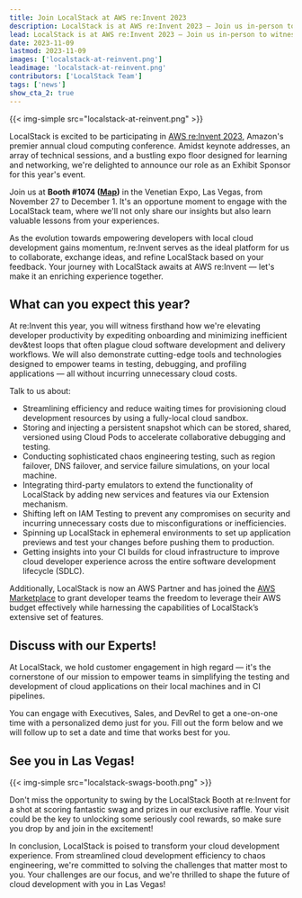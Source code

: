 ```yaml
---
title: Join LocalStack at AWS re:Invent 2023
description: LocalStack is at AWS re:Invent 2023 — Join us in-person to witness our cutting-edge demos on local Cloud Emulation, Extensions, Chaos Engineering, Security Testing, Ephemeral Environments, Cloud Pods, CI Analytics, and more!
lead: LocalStack is at AWS re:Invent 2023 — Join us in-person to witness our cutting-edge demos on local Cloud Emulation, Extensions, Chaos Engineering, Security Testing, Ephemeral Environments, Cloud Pods, CI Analytics, and more!
date: 2023-11-09
lastmod: 2023-11-09
images: ['localstack-at-reinvent.png']
leadimage: 'localstack-at-reinvent.png'
contributors: ['LocalStack Team']
tags: ['news']
show_cta_2: true
---
```


{{< img-simple src="localstack-at-reinvent.png" >}}

LocalStack is excited to be participating in [AWS re:Invent 2023](https://reinvent.awsevents.com), Amazon's premier annual cloud computing conference. Amidst keynote addresses, an array of technical sessions, and a bustling expo floor designed for learning and networking, we're delighted to announce our role as an Exhibit Sponsor for this year's event.

Join us at **Booth #1074 ([Map](./file/aws-reinvent-localstack-map.pdf))** in the Venetian Expo, Las Vegas, from November 27 to December 1. It's an opportune moment to engage with the LocalStack team, where we'll not only share our insights but also learn valuable lessons from your experiences. 

As the evolution towards empowering developers with local cloud development gains momentum, re:Invent serves as the ideal platform for us to collaborate, exchange ideas, and refine LocalStack based on your feedback. Your journey with LocalStack awaits at AWS re:Invent — let's make it an enriching experience together.

## What can you expect this year?

At re:Invent this year, you will witness firsthand how we're elevating developer productivity by expediting onboarding and minimizing inefficient dev&test loops that often plague cloud software development and delivery workflows. We will also demonstrate cutting-edge tools and technologies designed to empower teams in testing, debugging, and profiling applications — all without incurring unnecessary cloud costs.

Talk to us about:

- Streamlining efficiency and reduce waiting times for provisioning cloud development resources by using a fully-local cloud sandbox.
- Storing and injecting a persistent snapshot which can be stored, shared, versioned using Cloud Pods to accelerate collaborative debugging and testing.
- Conducting sophisticated chaos engineering testing, such as region failover, DNS failover, and service failure simulations, on your local machine.
- Integrating third-party emulators to extend the functionality of LocalStack by adding new services and features via our Extension mechanism.
- Shifting left on IAM Testing to prevent any compromises on security and incurring unnecessary costs due to misconfigurations or inefficiencies.
- Spinning up LocalStack in ephemeral environments to set up application previews and test your changes before pushing them to production.
- Getting insights into your CI builds for cloud infrastructure to improve cloud developer experience across the entire software development lifecycle (SDLC).

Additionally, LocalStack is now an AWS Partner and has joined the [AWS Marketplace](https://aws.amazon.com/marketplace/pp/prodview-lllzw3ywntoxg) to grant developer teams the freedom to leverage their AWS budget effectively while harnessing the capabilities of LocalStack’s extensive set of features.

## Discuss with our Experts!

At LocalStack, we hold customer engagement in high regard — it's the cornerstone of our mission to empower teams in simplifying the testing and development of cloud applications on their local machines and in CI pipelines.

You can engage with Executives, Sales, and DevRel to get a one-on-one time with a personalized demo just for you. Fill out the form below and we will follow up to set a date and time that works best for you.

## See you in Las Vegas!

{{< img-simple src="localstack-swags-booth.png" >}}

Don't miss the opportunity to swing by the LocalStack Booth at re:Invent for a shot at scoring fantastic swag and prizes in our exclusive raffle. Your visit could be the key to unlocking some seriously cool rewards, so make sure you drop by and join in the excitement!

In conclusion, LocalStack is poised to transform your cloud development experience. From streamlined cloud development efficiency to chaos engineering, we're committed to solving the challenges that matter most to you. Your challenges are our focus, and we're thrilled to shape the future of cloud development with you in Las Vegas!
